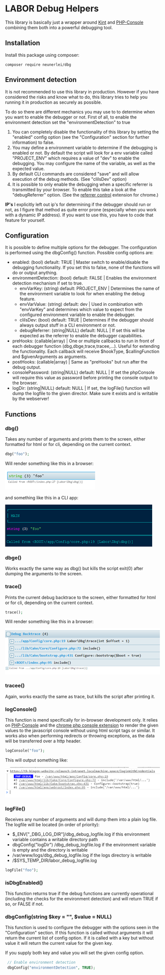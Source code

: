 # LABOR Debug Helpers
This library is basically just a wrapper around [Kint](https://github.com/kint-php/kint) and [PHP-Console](https://github.com/barbushin/php-console) combining them both into a powerful debugging tool.

## Installation
Install this package using composer:

```
composer require neunerlei/dbg
```

## Environment detection
It is not recommended to use this library in production. However if you have considered the risks and know what to do, this library tries to help you running it in production as securely as possible.

To do so there are different mechanics you may use to to determine when you want to enable the debugger or not.
First of all, to enable the environment detection set the "environmentDetection" to true

1. You can completely disable the functionality of this library by setting the "enabled" config option (see the "Configuration" section for further information) to false.
2. You may define a environment variable to determine if the debugging is enabled or not. By default the script will look for a env variable called "PROJECT_ENV" which requires a value of "dev" to enable the debugging. You may configure the name of the variable, as well as the expected value.
3. By default CLI commands are considered "save" and will allow execution of the debug methods. (See "cliIsDev" option)
4. It is possible to only enable the debugging when a specific referrer is transmitted by your browser. To enable this take a look at the "debugReferrer" option. (See the [referrer control](https://chrome.google.com/webstore/detail/referer-control/hnkcfpcejkafcihlgbojoidoihckciin?hl=en) extension for chrome.)

**IP's** I explicitly left out ip's for determining if the debugger should run or not, as I figure that method as quite error prone (especially when you work with a dynamic IP address). If you want to use this, you have to code that feature for yourself.

## Configuration
It is possible to define multiple options for the debugger. The configuration is performed using the dbgConfig() function.
Possible config options are: 

- enabled: (bool) default: TRUE | Master switch to enable/disable the debugging functionality. If you set this to false, none of the functions will do or output anything.
- environmentDetection: (bool) default: FALSE | Enables the environment detection mechanism if set to true.
	- envVarKey: (string) default: PROJECT_ENV | Determines the name of the environment variable to look for when enabling the debug feature.
	- envVarValue: (string) default: dev | Used in combination with "envVarKey" and determines which value to expect from the configured environment variable to enable the debugger.
	- cliIsDev: (bool) default: TRUE | Determines if the debugger should always output stuff in a CLI environment or not.
	- debugReferrer: (string|NULL) default: NULL | If set this will be expected as the referrer to enable the debugger capabilities.
- preHooks: (callable|array) | One or multiple callbacks to run in front of each debugger function (dbg,dbge,trace,tracee,...). Useful for extending the functionality. Each callback will receive $hookType, $callingFunction and $givenArguments as arguments.
- postHooks: (callable|array) | Same as "preHooks" but run after the debug output.
- consolePassword: (string|NULL) default: NULL | If set the phpConsole will require this value as password before printing the console output to the browser.
- logDir: (string|NULL) default: NULL | If set, the logFile() function will dump the logfile to the given director. Make sure it exists and is writable by the webserver!

## Functions 
### dbg()
Takes any number of arguments and prints them to the screen, either formatted for html or for cli, depending on the current context.

```php
dbg("foo");
```

Will render something like this in a browser:

![Preview](ReadmeImages/dbg.png)

and something like this in a CLI app:

![Preview](ReadmeImages/dbg-cli.png)


### dbge()
Works exactly the same way as dbg() but kills the script exit(0) after dumping the arguments to the screen.


### trace()
Prints the current debug backtrace to the screen, either formatted for html or for cli, depending on the current context.

```php
trace();
```

Will render something like this in a browser:

![Preview](ReadmeImages/trace.png)


### tracee()
Again, works exactly the same as trace, but kills the script after printing it.


### logConsole()
This function is mend specifically for in-browser development only. It relies on [PHP-Console](https://github.com/barbushin/php-console) and the [chrome php console extension](https://chrome.google.com/webstore/detail/php-console/nfhmhhlpfleoednkpnnnkolmclajemef) to render the given values to the javascript console without using html script tags or similar.
It works also when performing redirects or throwing exceptions, as the data will be transferred over a http header.
```php
logConsole("foo");
```

This will output something like:

![Preview](ReadmeImages/php-console.png)


### logFile()
Receives any number of arguments and will dump them into a plain log file. 
The logfile will be located (in order of priority):

- $_ENV["_DBG_LOG_DIR"]/dbg_debug_logfile.log if this environment variable contains a writable directory path
- dbgConfig("logDir") /dbg_debug_logfile.log if the environment variable is empty and the directory is writable
- /var/www/logs/dbg_debug_logfile.log if the logs directory is writable
- /$SYS_TEMP_DIR/labor_debug_logfile.log

```php
logFile("foo");
```

### isDbgEnabled()
This function returns true if the debug functions are currently operational (including the checks for the environment detection) and will return TRUE if so, or FALSE if not.

### dbgConfig(string $key = "", $value = NULL)
This function is used to configure the debugger with the options seen in the "Configuration" section.
If this function is called without arguments it will return the current list of config option. If it is called with a key
but without value it will return the current value for the given key. 

If you supply both key and value you will set the given config option.

```php
 // Enable environment detection
 dbgConfig("environmentDetection", TRUE);
 ```
